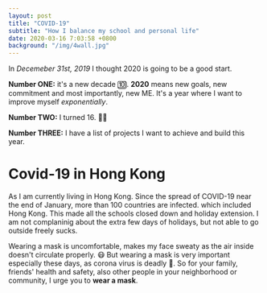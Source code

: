 ```yaml
---
layout: post
title: "COVID-19"
subtitle: "How I balance my school and personal life"
date: 2020-03-16 7:03:58 +0800
background: "/img/4wall.jpg"
---
```


In _Decemeber 31st, 2019_ I thought 2020 is going to be a good start.

**Number ONE:** it's a new decade 🔟. **2020** means new goals, new commitment and most importantly, new ME. It's a year where I want to improve myself _exponentially_.

**Number TWO:** I turned 16. 🎂🎉

**Number THREE:** I have a list of projects I want to achieve and build this year.

# Covid-19 in Hong Kong

As I am currently living in Hong Kong. Since the spread of COVID-19 near the end of January, more than 100 countries are infected. which included Hong Kong. This made all the schools closed down and holiday extension. I am not complaninig about the extra few days of holidays, but not able to go outside freely sucks.

Wearing a mask is uncomfortable, makes my face sweaty as the air inside doesn't circulate properly. 😷 But wearing a mask is very important especially these days, as corona virus is deadly 🦠. So for your family, friends' health and safety, also other people in your neighborhood or community, I urge you to **wear a mask**.